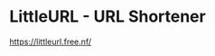 <h1>LittleURL - URL Shortener</h1>

<a href="https://littleurl.free.nf/" style="color: blue">https://littleurl.free.nf/</a>
